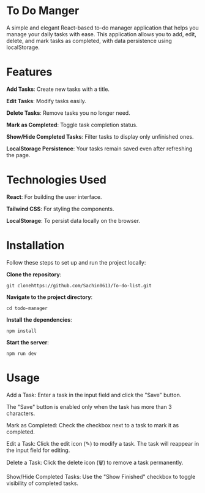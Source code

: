 # To Do Manger

A simple and elegant React-based to-do manager application that helps you manage your daily tasks with ease. This application allows you to add, edit, delete, and mark tasks as completed, with data persistence using localStorage.

# Features

**Add Tasks**: Create new tasks with a title.

**Edit Tasks**: Modify tasks easily.

**Delete Tasks**: Remove tasks you no longer need.

**Mark as Completed**: Toggle task completion status.

**Show/Hide Completed Tasks**: Filter tasks to display only unfinished ones.

**LocalStorage Persistence**: Your tasks remain saved even after refreshing the page.

# Technologies Used

**React**: For building the user interface.

**Tailwind CSS**: For styling the components.


**LocalStorage**: To persist data locally on the browser.

# Installation

Follow these steps to set up and run the project locally:

**Clone the repository**:

`git clonehttps://github.com/Sachin0613/To-do-list.git`

**Navigate to the project directory**:

`cd todo-manager`

**Install the dependencies**:

`npm install`

**Start the server**:

`npm run dev`


# Usage

Add a Task: Enter a task in the input field and click the "Save" button.

The "Save" button is enabled only when the task has more than 3 characters.

Mark as Completed: Check the checkbox next to a task to mark it as completed.

Edit a Task: Click the edit icon (✎) to modify a task. The task will reappear in the input field for editing.

Delete a Task: Click the delete icon (🗑️) to remove a task permanently.

Show/Hide Completed Tasks: Use the "Show Finished" checkbox to toggle visibility of completed tasks.
